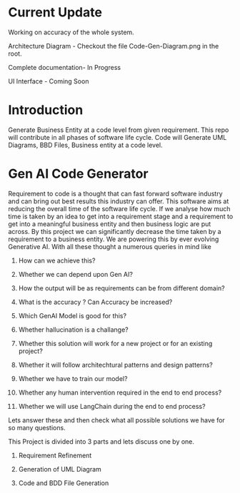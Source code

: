 
# Current Update
Working on accuracy of the whole system. 

Architecture Diagram - Checkout the file Code-Gen-Diagram.png in the root.

Complete documentation- In Progress

UI Interface - Coming Soon

# Introduction
Generate Business Entity at a code level from given requirement. This repo will contribute in all phases of software life cycle. Code will Generate UML Diagrams, BBD Files, Business entity at a code level.

# Gen AI Code Generator

Requirement to code is a thought that can fast forward software industry and can bring out best results this industry can offer. This software aims at reducing the overall time of the software life cycle.
If we analyse how much time is taken by an idea to get into a requirement stage and a requirement to get into a meaningful business entity and then business logic are put across.
By this project we can significantly decrease the time taken by a requirement to a business entity. We are powering this by ever evolving Generative AI. 
With all these thought a numerous queries in mind like

1) How can we achieve this? 

2) Whether we can depend upon Gen AI? 

3) How the output will be as requirements can be from different domain?

4) What is the accuracy ? Can Accuracy be increased? 

5) Which GenAI Model is good for this?

6) Whether hallucination is a challange?

7) Whether this solution will work for a new project or for an existing project?

8) Whether it will follow architechtural patterns and design patterns?

9) Whether we have to train our model?
    
10) Whether any human intervention required in the end to end process?

11) Whether we will use LangChain during the end to end process?

Lets answer these and then check what all possible solutions we have for so many questions.


This Project is divided into 3 parts and lets discuss one by one.

1) Requirement Refinement

2) Generation of UML Diagram

3) Code and BDD File Generation

